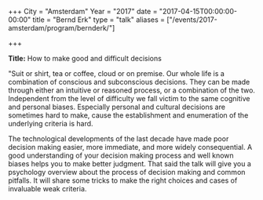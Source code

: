 +++
City = "Amsterdam"
Year = "2017"
date = "2017-04-15T00:00:00-00:00"
title = "Bernd Erk"
type = "talk"
aliases = ["/events/2017-amsterdam/program/bernderk/"]

+++

<div class="col-md-12">
<p><strong>Title:</strong> How to make good and difficult decisions</p>

<p>
"Suit or shirt, tea or coffee, cloud or on premise. Our whole life is a combination of conscious and subconscious decisions. They can be made through either an intuitive or reasoned process, or a combination of the two. Independent from the level of difficulty we fall victim to the same cognitive and personal biases. Especially personal and cultural decisions are sometimes hard to make, cause the establishment and enumeration of the underlying criteria is hard.
</p>
<p>
 The technological developments of the last decade have made poor decision making easier, more immediate, and more widely consequential. A good understanding of your decision making process and well known biases helps you to make better judgment. That said the talk will give you a psychology overview about the process of decision making and common pitfalls. It will share some tricks to make the right choices and cases of invaluable weak criteria.
</p>

</div>
